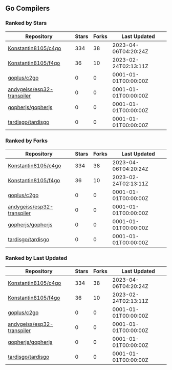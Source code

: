 ## Go Compilers

### Ranked by Stars

| Repository | Stars | Forks | Last Updated |
|------------|-------|-------|--------------|
| [Konstantin8105/c4go](https://github.com/Konstantin8105/c4go) | 334 | 38 | 2023-04-06T04:20:24Z |
| [Konstantin8105/f4go](https://github.com/Konstantin8105/f4go) | 36 | 10 | 2023-02-24T02:13:11Z |
| [goplus/c2go](https://github.com/goplus/c2go) | 0 | 0 | 0001-01-01T00:00:00Z |
| [andygeiss/esp32-transpiler](https://github.com/andygeiss/esp32-transpiler) | 0 | 0 | 0001-01-01T00:00:00Z |
| [gopherjs/gopherjs](https://github.com/gopherjs/gopherjs) | 0 | 0 | 0001-01-01T00:00:00Z |
| [tardisgo/tardisgo](https://github.com/tardisgo/tardisgo) | 0 | 0 | 0001-01-01T00:00:00Z |

### Ranked by Forks

| Repository | Stars | Forks | Last Updated |
|------------|-------|-------|--------------|
| [Konstantin8105/c4go](https://github.com/Konstantin8105/c4go) | 334 | 38 | 2023-04-06T04:20:24Z |
| [Konstantin8105/f4go](https://github.com/Konstantin8105/f4go) | 36 | 10 | 2023-02-24T02:13:11Z |
| [goplus/c2go](https://github.com/goplus/c2go) | 0 | 0 | 0001-01-01T00:00:00Z |
| [andygeiss/esp32-transpiler](https://github.com/andygeiss/esp32-transpiler) | 0 | 0 | 0001-01-01T00:00:00Z |
| [gopherjs/gopherjs](https://github.com/gopherjs/gopherjs) | 0 | 0 | 0001-01-01T00:00:00Z |
| [tardisgo/tardisgo](https://github.com/tardisgo/tardisgo) | 0 | 0 | 0001-01-01T00:00:00Z |

### Ranked by Last Updated

| Repository | Stars | Forks | Last Updated |
|------------|-------|-------|--------------|
| [Konstantin8105/c4go](https://github.com/Konstantin8105/c4go) | 334 | 38 | 2023-04-06T04:20:24Z |
| [Konstantin8105/f4go](https://github.com/Konstantin8105/f4go) | 36 | 10 | 2023-02-24T02:13:11Z |
| [goplus/c2go](https://github.com/goplus/c2go) | 0 | 0 | 0001-01-01T00:00:00Z |
| [andygeiss/esp32-transpiler](https://github.com/andygeiss/esp32-transpiler) | 0 | 0 | 0001-01-01T00:00:00Z |
| [gopherjs/gopherjs](https://github.com/gopherjs/gopherjs) | 0 | 0 | 0001-01-01T00:00:00Z |
| [tardisgo/tardisgo](https://github.com/tardisgo/tardisgo) | 0 | 0 | 0001-01-01T00:00:00Z |

